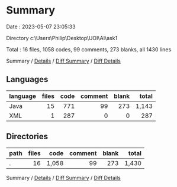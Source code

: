 # Summary

Date : 2023-05-07 23:05:33

Directory c:\\Users\\Philip\\Desktop\\UOI\\AI\\ask1

Total : 16 files,  1058 codes, 99 comments, 273 blanks, all 1430 lines

Summary / [Details](details.md) / [Diff Summary](diff.md) / [Diff Details](diff-details.md)

## Languages
| language | files | code | comment | blank | total |
| :--- | ---: | ---: | ---: | ---: | ---: |
| Java | 15 | 771 | 99 | 273 | 1,143 |
| XML | 1 | 287 | 0 | 0 | 287 |

## Directories
| path | files | code | comment | blank | total |
| :--- | ---: | ---: | ---: | ---: | ---: |
| . | 16 | 1,058 | 99 | 273 | 1,430 |

Summary / [Details](details.md) / [Diff Summary](diff.md) / [Diff Details](diff-details.md)